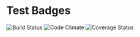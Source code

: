 # Test Badges
![Build Status](https://codeship.com/projects/125115/status?branch=master)
![Code Climate](https://codeclimate.com/github/davidrf/test_badges.png)
![Coverage Status](https://coveralls.io/repos/davidrf/test_badges/badge.png)

